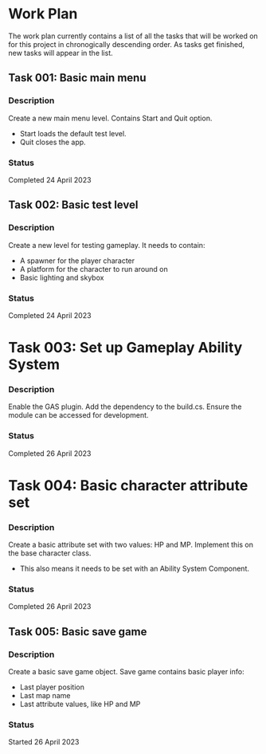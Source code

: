 # Work Plan
The work plan currently contains a list of all the tasks that will be worked on for this project in chronogically descending order.
As tasks get finished, new tasks will appear in the list.


## Task 001: Basic main menu

### Description
Create a new main menu level.
Contains Start and Quit option.
- Start loads the default test level.
- Quit closes the app.

### Status
Completed 24 April 2023


## Task 002: Basic test level

### Description
Create a new level for testing gameplay.
It needs to contain:
- A spawner for the player character
- A platform for the character to run around on
- Basic lighting and skybox

### Status
Completed 24 April 2023


# Task 003: Set up Gameplay Ability System

### Description
Enable the GAS plugin.
Add the dependency to the build.cs.
Ensure the module can be accessed for development.

### Status
Completed 26 April 2023


# Task 004: Basic character attribute set

### Description
Create a basic attribute set with two values: HP and MP.
Implement this on the base character class.
- This also means it needs to be set with an Ability System Component.

### Status
Completed 26 April 2023


## Task 005: Basic save game

### Description
Create a basic save game object.
Save game contains basic player info:
- Last player position
- Last map name
- Last attribute values, like HP and MP

### Status
Started 26 April 2023
